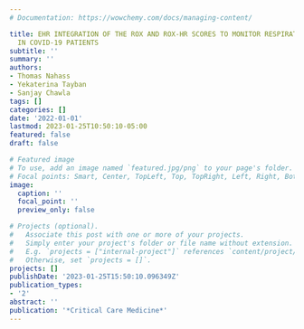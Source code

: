 ```yaml
---
# Documentation: https://wowchemy.com/docs/managing-content/

title: EHR INTEGRATION OF THE ROX AND ROX-HR SCORES TO MONITOR RESPIRATORY STATUS
  IN COVID-19 PATIENTS
subtitle: ''
summary: ''
authors:
- Thomas Nahass
- Yekaterina Tayban
- Sanjay Chawla
tags: []
categories: []
date: '2022-01-01'
lastmod: 2023-01-25T10:50:10-05:00
featured: false
draft: false

# Featured image
# To use, add an image named `featured.jpg/png` to your page's folder.
# Focal points: Smart, Center, TopLeft, Top, TopRight, Left, Right, BottomLeft, Bottom, BottomRight.
image:
  caption: ''
  focal_point: ''
  preview_only: false

# Projects (optional).
#   Associate this post with one or more of your projects.
#   Simply enter your project's folder or file name without extension.
#   E.g. `projects = ["internal-project"]` references `content/project/deep-learning/index.md`.
#   Otherwise, set `projects = []`.
projects: []
publishDate: '2023-01-25T15:50:10.096349Z'
publication_types:
- '2'
abstract: ''
publication: '*Critical Care Medicine*'
---
```

